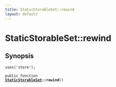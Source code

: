 ```yaml
---
title: StaticStorableSet::rewind
layout: default
---
```


# StaticStorableSet::rewind

## Synopsis

<code>uses('store');</code>

<code>public function <b><a href="StaticStorableSet">StaticStorableSet</a>::rewind</b>()</code>

